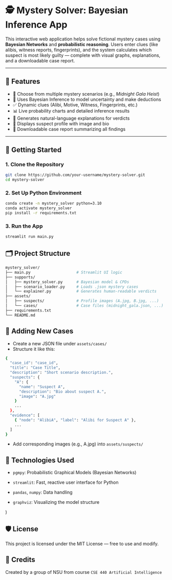 # 🕵️ Mystery Solver: Bayesian Inference App

This interactive web application helps solve fictional mystery cases using **Bayesian Networks** and **probabilistic reasoning**. Users enter clues (like alibis, witness reports, fingerprints), and the system calculates which suspect is most likely guilty — complete with visual graphs, explanations, and a downloadable case report.

---

## 📌 Features

- 🔎 Choose from multiple mystery scenarios (e.g., *Midnight Gala Heist*)
- 🧠 Uses Bayesian Inference to model uncertainty and make deductions
- ✅ Dynamic clues (Alibi, Motive, Witness, Fingerprints, etc.)
- 📊 Live probability charts and detailed inference results
- 🧾 Generates natural-language explanations for verdicts
- 👤 Displays suspect profile with image and bio
- 📄 Downloadable case report summarizing all findings

---

## 🚀 Getting Started

### 1. Clone the Repository
```bash
git clone https://github.com/your-username/mystery-solver.git
cd mystery-solver
```

### 2. Set Up Python Environment
```bash
conda create -n mystery_solver python=3.10
conda activate mystery_solver
pip install -r requirements.txt
```

### 3. Run the App
```bash
streamlit run main.py
```

## 🗂️ Project Structure
```bash
mystery_solver/
├── main.py                    # Streamlit UI logic
├── supports/
│   ├── mystery_solver.py      # Bayesian model & CPDs
│   ├── scenario_loader.py     # Loads .json mystery cases
│   └── explainer.py           # Generates human-readable verdicts
├── assets/
│   ├── suspects/              # Profile images (A.jpg, B.jpg, ...)
│   └── cases/                 # Case files (midnight_gala.json, ...)
├── requirements.txt
└── README.md
```

## 📂 Adding New Cases
- Create a new JSON file under `assets/cases/`
- Structure it like this:
```bash
{
  "case_id": "case_id",
  "title": "Case Title",
  "description": "Short scenario description.",
  "suspects": {
    "A": {
      "name": "Suspect A",
      "description": "Bio about suspect A.",
      "image": "A.jpg"
    }
    ...
  },
  "evidence": [
    { "node": "AlibiA", "label": "Alibi for Suspect A" },
    ...
  ]
}
```
- Add corresponding images (e.g., A.jpg) into `assets/suspects/`


## 📖 Technologies Used
- `pgmpy`: Probabilistic Graphical Models (Bayesian Networks)

- `streamlit`: Fast, reactive user interface for Python

- `pandas`, `numpy`: Data handling

- `graphviz`: Visualizing the model structure

)

## 🛡️ License
This project is licensed under the MIT License — free to use and modify.

## 🙌 Credits
Created by a group of NSU from course `CSE 440 Artificial Intelligence`
